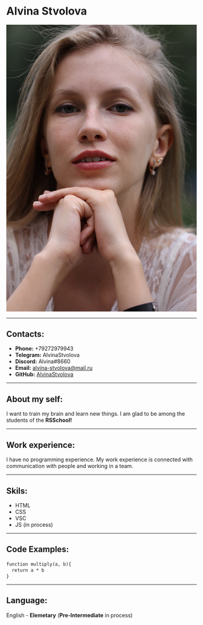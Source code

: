 # Alvina Stvolova

![My photo](me.CR2)

---

## Contacts:
- **Phone:** +79272979943
- **Telegram:** AlvinaStvolova
- **Discord:** Alvina#8660
- **Email:** alvina-stvolova@mail.ru
- **GitHub:** [AlvinaStvolova](https://github.com/AlvinaStvolova)

---

## About my self:
I want to train my brain and learn new things. I am glad to be among the students of the **RSSchool!**

---

## Work experience:
I have no programming experience. My work experience is connected with communication with people and working in a team.

---

## Skils:
- HTML
- CSS
- VSC
- JS (in process)

---

## Code Examples:
```
function multiply(a, b){
  return a * b
}

```

---

## Language:
English - **Elemetary** (**Pre-Intermediate** in process)

